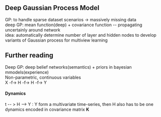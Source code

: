 ## Deep Gaussian Process Model

GP: to handle sparse dataset scenarios -> massively missing data  
deep GP: mean function(deep) + covariance function -- propagating uncertainly around network  
idea: automatically determine number of layer and hidden nodes to develop variants of Gaussian process for multiview learning  

## Further reading

Deep GP: deep belief networks(semantics) + priors in bayesian mmodels(experience)  
Non-parametric, continuous variables  
X -f-> H -f-> H -f-> Y  
#### Dynamics
t -- > H --> Y : Y form a multivariate time-series, then H also has to be one
dynamics encoded in covariance matrix __K__
